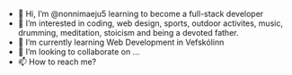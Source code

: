 - 👋 Hi, I’m @nonnimaeju5 learning to become a full-stack developer 
- 👀 I’m interested in coding, web design, sports, outdoor activites, music, drumming, meditation, stoicism and being a devoted father. 
- 🌱 I’m currently learning Web Development in Vefskólinn
- 💞️ I’m looking to collaborate on ...
- 📫 How to reach me? 

<!---
nonnimaeju5/nonnimaeju5 is a ✨ special ✨ repository because its `README.md` (this file) appears on your GitHub profile.
You can click the Preview link to take a look at your changes.
--->
